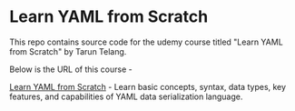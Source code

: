 # Learn YAML from Scratch
This repo contains source code for the udemy course titled "Learn YAML from Scratch" by Tarun Telang. 

Below is the URL of this course - 

[Learn YAML from Scratch](https://www.udemy.com/course/learn-yaml/?referralCode=08902C1D5512F49BC419) - Learn basic concepts, syntax, data types, key features, and capabilities of YAML data serialization language.
